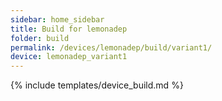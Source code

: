 ```yaml
---
sidebar: home_sidebar
title: Build for lemonadep
folder: build
permalink: /devices/lemonadep/build/variant1/
device: lemonadep_variant1
---
```

{% include templates/device_build.md %}
